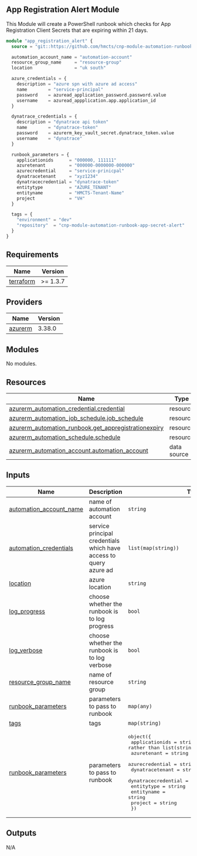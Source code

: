 ## App Registration Alert Module

This Module will create a PowerShell runbook which checks for App Registration Client Secrets that are expiring within 21 days.

```terraform
module "app_registration_alert" {
  source = "git::https://github.com/hmcts/cnp-module-automation-runbook-app-secret-alert"

  automation_account_name = "automation-account"
  resource_group_name     = "resource-group"
  location                = "uk south"

  azure_credentials = {
    description = "azure spn with azure ad access"
    name        = "service-principal"
    password    = azuread_application_password.password.value
    username    = azuread_appplication.app.application_id
  }

  dynatrace_credentials = {
    description = "dynatrace api token"
    name        = "dynatrace-token"
    password    = azurerm_key_vault_secret.dynatrace_token.value
    username    = "dynatrace"
  }

  runbook_parameters = {
    applicationids      = "000000, 111111"
    azuretenant         = "000000-0000000-000000"
    azurecredential     = "service-prinicpal"
    dynatracetenant     = "xyz1234"
    dynatracecredential = "dynatrace-token"
    entitytype          = "AZURE_TENANT"
    entityname          = "HMCTS-Tenant-Name"
    project             = "VH"
  }

  tags = {
    "environment" = "dev"
    "repository"  = "cnp-module-automation-runbook-app-secret-alert"
  }
}

```

## Requirements   

| Name | Version |
|------|---------|
| <a name="requirement_terraform"></a> [terraform](#requirement\_terraform) | >= 1.3.7 |

## Providers

| Name | Version |
|------|---------|
| <a name="provider_azurerm"></a> [azurerm](#provider\_azurerm) | 3.38.0 |

## Modules

No modules.


## Resources

| Name | Type |
|------|------|
| [azurerm_automation_credential.credential](https://registry.terraform.io/providers/hashicorp/azurerm/latest/docs/resources/automation_credential) | resource |
| [azurerm_automation_job_schedule.job_schedule](https://registry.terraform.io/providers/hashicorp/azurerm/latest/docs/resources/automation_job_schedule) | resource |
| [azurerm_automation_runbook.get_appregistrationexpiry](https://registry.terraform.io/providers/hashicorp/azurerm/latest/docs/resources/automation_runbook) | resource |
| [azurerm_automation_schedule.schedule](https://registry.terraform.io/providers/hashicorp/azurerm/latest/docs/resources/automation_schedule) | resource |
| [azurerm_automation_account.automation_account](https://registry.terraform.io/providers/hashicorp/azurerm/latest/docs/data-sources/automation_account) | data source |

## Inputs

| Name | Description | Type | Default | Required |
|------|-------------|------|---------|:--------:|
| <a name="input_automation_account_name"></a> [automation\_account\_name](#input\_automation\_account\_name) | name of automation account | `string` | n/a | yes |
| <a name="input_automation_credentials"></a> [automation\_credentials](#input\_automation\_credentials) | service principal credentials which have access to query azure ad | `list(map(string))` | `[]` | no |
| <a name="input_location"></a> [location](#input\_location) | azure location | `string` | n/a | yes |
| <a name="input_log_progress"></a> [log\_progress](#input\_log\_progress) | choose whether the runbook is to log progress | `bool` | `false` | no |
| <a name="input_log_verbose"></a> [log\_verbose](#input\_log\_verbose) | choose whether the runbook is to log verbose | `bool` | `false` | no |
| <a name="input_resource_group_name"></a> [resource\_group\_name](#input\_resource\_group\_name) | name of resource group | `string` | n/a | yes |
| <a name="input_runbook_parameters"></a> [runbook\_parameters](#input\_runbook\_parameters) | parameters to pass to runbook | `map(any)` | n/a | yes |
| <a name="input_tags"></a> [tags](#input\_tags) | tags | `map(string)` | n/a | yes |
| <a name="input_runbook_parameters"></a> [runbook\_parameters](#input\_runbook\_parameters) | parameters to pass to runbook | <pre>object({<br>    applicationids      = string # created as a string rather than list(string) due to a bug.<br>    azuretenant         = string<br>    azurecredential     = string<br>    dynatracetenant     = string<br>    dynatracecredential = string<br>    entitytype          = string<br>    entityname          = string<br>    project          = string<br>  })</pre> | n/a | yes |

## Outputs

N/A